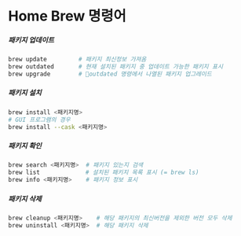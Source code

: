 # Home Brew 명령어



##### 패키지 업데이트

```bash
brew update         # 패키지 최신정보 가져옴
brew outdated       # 현재 설치된 패키지 중 업데이트 가능한 패키지 표시
brew upgrade        # outdated 명령에서 나열된 패키지 업그레이드
```

##### 패키지 설치

```bash
brew install <패키지명>
# GUI 프로그램의 경우
brew install --cask <패키지명>
```

##### 패키지 확인

```bash
brew search <패키지명>  # 패키지 있는지 검색
brew list             # 설치된 패키지 목록 표시 (= brew ls)
brew info <패키지명>    # 패키지 정보 표시
```

##### 패키지 삭제

```bash
brew cleanup <패키지명>    # 해당 패키지의 최신버전을 제외한 버전 모두 삭제
brew uninstall <패키지명>  # 해당 패키지 삭제
```
